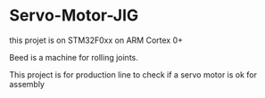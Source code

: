 # Servo-Motor-JIG

this projet is on STM32F0xx on ARM Cortex 0+

Beed is a machine for rolling joints.

This project is for production line to check if a servo motor is ok for assembly
